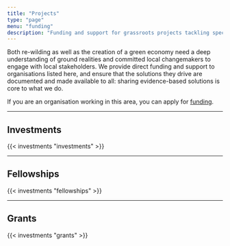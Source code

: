 ```yaml
---
title: "Projects"
type: "page"
menu: "funding"
description: "Funding and support for grassroots projects tackling specific issues that we focus on."
---
```


Both re-wilding as well as the creation of a green economy need a deep understanding of ground realities and committed local changemakers to engage with local stakeholders. We provide direct funding and support to organisations listed here, and ensure that the solutions they drive are documented and made available to all: sharing evidence-based solutions is core to what we do. 

If you are an organisation working in this area, you can apply for [funding](/funding).

--------------


## Investments

{{< investments "investments" >}}

--------------

## Fellowships 

{{< investments "fellowships" >}}

--------------

## Grants 

{{< investments "grants" >}}

